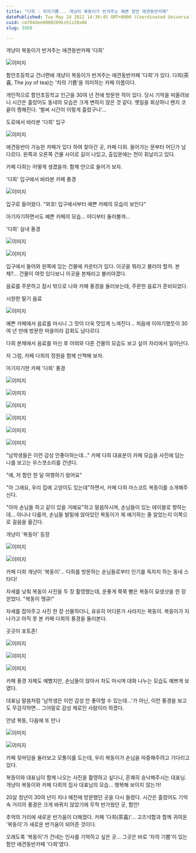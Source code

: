 ```yaml
---
title: "다희 : 차의기쁨... 개냥이 복동이가 반겨주는 예쁜 함안 애견동반카페"
datePublished: Tue May 24 2022 14:30:45 GMT+0000 (Coordinated Universal Time)
cuid: cm704dee0000209kzh1z28x86
slug: 3950

---
```



개냥이 복동이가 반겨주는 애견동반카페 '다희'

![이미지](https://cdn.hashnode.com/res/hashnode/image/upload/v1739256382461/930cd665-9b9c-405a-b8f0-2666f574bff9.jpeg)

함안초등학교 건너편에 개냥이 복동이가 반겨주는 애견동반카페 '다희'가 있다. 다희(茶喜, The joy of tea)는 '차의 기쁨'을 의미하는 카페 이름이다.

개인적으로 함안초등학교 인근을 30여 년 전에 방문한 적이 있다. 당시 기억을 떠올려보니 시간은 흘렀어도 동네의 모습은 크게 변하지 않은 것 같다. 옛일을 회상하니 왠지 코끝이 찡해진다. '벌써 시간이 이렇게 흘렀구나'...

도로에서 바라본 '다희' 입구

![이미지](https://cdn.hashnode.com/res/hashnode/image/upload/v1739256384701/01781384-aaba-4c10-81c1-892443d5c89d.jpeg)

애견동반이 가능한 카페가 있다 하여 찾아간 곳, 카페 다희. 들어가는 문부터 어딘가 남다르다. 왼쪽과 오른쪽 건물 사이로 길이 나있고, 출입문에는 천이 휘날리고 있다.

카페 다희는 어떻게 생겼을까. 함께 안으로 들어가 보자.

'다희' 입구에서 바라본 카페 풍경

![이미지](https://cdn.hashnode.com/res/hashnode/image/upload/v1739256387549/041baeb8-afb0-4141-8628-90421111a888.jpeg)

입구로 들어왔다. "와호! 입구에서부터 예쁜 카페의 모습이 보인다"

아기자기하면서도 예쁜 카페의 모습... 어디부터 둘러볼까...

'다희' 실내 풍경

![이미지](https://cdn.hashnode.com/res/hashnode/image/upload/v1739256389803/b52cbddb-be70-4028-8b08-a828ab5b6689.jpeg)

![이미지](https://cdn.hashnode.com/res/hashnode/image/upload/v1739256392172/682d6813-1fb4-4ffe-a515-4de461a49091.jpeg)

입구에서 들어와 왼쪽에 있는 건물에 카운터가 있다. 이곳을 뭐라고 불러야 할까. 본채?... 건물이 여럿 있다보니 이곳을 본채라고 불러야겠다.

음료를 주문하고 잠시 밖으로 나와 카페 풍경을 둘러보는데, 주문한 음료가 준비되었다.

시원한 딸기 음료

![이미지](https://cdn.hashnode.com/res/hashnode/image/upload/v1739256394358/5ec10500-9fc1-4de2-98ef-2f8d4136814c.jpeg)

예쁜 카페에서 음료를 마시니 그 맛이 더욱 맛있게 느껴진다... 처음에 이야기했듯이 30여 년 만에 방문한 마을이라 감회도 남다르다.

다희 본채에서 음료를 마신 후 야외와 다른 건물의 모습도 보고 싶어 자리에서 일어난다.

자 그럼, 카페 다희의 정원을 함께 산책해 보자.

아기자기한 카페 '다희' 풍경

![이미지](https://cdn.hashnode.com/res/hashnode/image/upload/v1739256396832/ef105996-0630-4359-97e8-2d8c32cac384.jpeg)

![이미지](https://cdn.hashnode.com/res/hashnode/image/upload/v1739256399056/8a528788-851e-46b5-a460-d202b27cdc62.jpeg)

![이미지](https://cdn.hashnode.com/res/hashnode/image/upload/v1739256401239/ccad8b63-e057-4c57-b25c-418b5011efd5.jpeg)

![이미지](https://cdn.hashnode.com/res/hashnode/image/upload/v1739256404075/608fd2ea-1579-4294-b3a4-8cfddbaf2e49.jpeg)

![이미지](https://cdn.hashnode.com/res/hashnode/image/upload/v1739256406929/d396a22a-022a-45c2-bf4a-18b64c54093e.jpeg)

![이미지](https://cdn.hashnode.com/res/hashnode/image/upload/v1739256409409/1ec3b01c-e6ae-4bd7-a187-923b6cb3b59f.jpeg)

"남학생들은 이런 감성 안좋아하는데..." 카페 다희 대표분이 카페 모습을 사진에 담는 나를 보고는 우스갯소리를 건넨다.

"예, 저 함안 한 달 여행하기 왔어요"

"아 그래요, 우리 집에 고양이도 있는데"하면서, 카페 다희 마스코트 복동이를 소개해주신다.

"아마 손님들 하고 같이 있을 거예요"하고 말씀하시며, 손님들이 있는 테이블로 향하는데... 아니나 다를까, 손님들 발밑에 앉아있던 복동이가 제 얘기하는 줄 알았는지 이쪽으로 걸음을 옮긴다.

개냥이 '복동이' 등장

![이미지](https://cdn.hashnode.com/res/hashnode/image/upload/v1739256411852/bbd6fce1-a8b2-4dce-94c5-41dac4a88964.jpeg)

![이미지](https://cdn.hashnode.com/res/hashnode/image/upload/v1739256414762/e5fa9210-6d01-4baa-b815-a9de53e77fdc.jpeg)

카페 다희 개냥이 '복동이'... 다희를 방문하는 손님들로부터 인기를 독차지 하는 동네 스타다!

자세를 낮춰 복동이 사진을 두 장 촬영했는데, 운좋게 쭉쭉 뻗은 복동이 묘생샷을 한 장 얻었다. "복동이 땡큐!"

자세를 잡아주고 사진 한 장 선물하더니, 유유히 어디론가 사라지는 복동이. 복동이가 지나가고 아직 못 본 카페 다희의 풍경을 둘러본다.

곳곳이 포토존!

![이미지](https://cdn.hashnode.com/res/hashnode/image/upload/v1739256417158/9b25157d-c784-45ff-8575-194ee18363fa.jpeg)

![이미지](https://cdn.hashnode.com/res/hashnode/image/upload/v1739256419701/ee7913ed-f7e9-452a-8a3a-beeb74f502b8.jpeg)

![이미지](https://cdn.hashnode.com/res/hashnode/image/upload/v1739256422268/3fd05f6e-0769-40fa-8d84-c0bcff347a15.jpeg)

카페 풍경 자체도 예뻤지만, 손님들이 앉아서 차도 마시며 대화 나누는 모습도 예쁘게 보였다.

대표님 말씀처럼 '남학생은 이런 감성 안 좋아할 수 있는데...'가 아닌, 이런 풍경을 보고도 무감각하면... 그야말로 감성 제로인 사람이라 하겠다.

안녕 복동, 다음에 또 만나

![이미지](https://cdn.hashnode.com/res/hashnode/image/upload/v1739256424792/0c681cb4-f9f9-4bdc-8a5f-9ef583dac6d7.jpeg)

![이미지](https://cdn.hashnode.com/res/hashnode/image/upload/v1739256427384/01e15e7f-3f69-4484-bfb9-b4fde679cf27.jpeg)

카페 뒷마당을 둘러보고 모퉁이를 도는데, 우리 복동이가 손님을 마중해주려고 기다리고 있다.

복동이와 대표님이 함께 나오는 사진을 촬영하고 싶다니, 흔쾌히 승낙해주시는 대표님. 개냥이 복동이와 카페 다희의 집사 대표님의 모습... 행복해 보이지 않는가!

20살 청년이 30여 년이 지나 예전에 방문했던 곳을 다시 들렸다. 시간은 흘렀어도 기억 속 거리의 풍경은 크게 바뀌지 않았기에 무척 반가웠던 곳, 함안!

추억의 거리에 새로운 반가움이 더해졌다. 카페 '다희(茶喜)'... 고즈넉함과 함께 귀여운 '복동이'가 새로운 반가움이 되어준 것이다.

오래도록 '복동이'가 건네는 인사를 기억하고 싶은 곳... 그곳은 바로 '차의 기쁨'이 있는 함안 애견동반카페 '다희'였다.